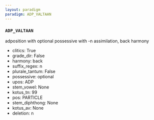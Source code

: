 ```yaml
---
layout: paradigm
paradigm: ADP_VALTAAN
---
```

### ` ADP_VALTAAN `

adposition with optional possessive with -n assimilation, back harmony
* clitics: True
* grade_dir: False
* harmony: back
* suffix_regex: n
* plurale_tantum: False
* possessive: optional
* upos: ADP
* stem_vowel: None
* kotus_tn: 99
* pos: PARTICLE
* stem_diphthong: None
* kotus_av: None
* deletion: n
